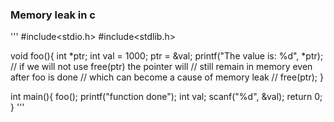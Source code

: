 ### Memory leak in c
'''
#include<stdio.h>
#include<stdlib.h>

void foo(){
	int *ptr;
	int val = 1000;
	ptr = &val;
	printf("The value is: %d", *ptr);
	// if we will not use free(ptr) the pointer will
	// still remain in memory even after foo is done
	// which can become a cause of memory leak
	// free(ptr);
}

int main(){
	foo();
	printf("function done");
	int val;
	scanf("%d", &val);
	return 0;
}
'''
